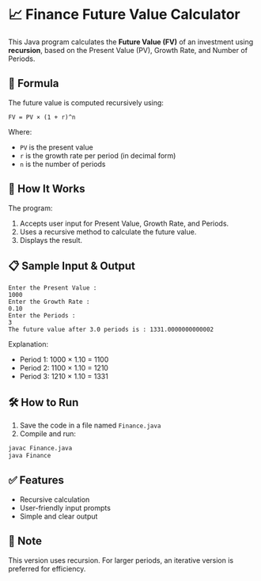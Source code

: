 # 📈 Finance Future Value Calculator

This Java program calculates the **Future Value (FV)** of an investment using **recursion**, based on the Present Value (PV), Growth Rate, and Number of Periods.

## 🧼 Formula

The future value is computed recursively using:

```
FV = PV × (1 + r)^n
```

Where:

- `PV` is the present value
- `r` is the growth rate per period (in decimal form)
- `n` is the number of periods

## 🚀 How It Works

The program:

1. Accepts user input for Present Value, Growth Rate, and Periods.
2. Uses a recursive method to calculate the future value.
3. Displays the result.

## 📋 Sample Input & Output

```
Enter the Present Value :
1000
Enter the Growth Rate :
0.10
Enter the Periods :
3
The future value after 3.0 periods is : 1331.0000000000002
```

Explanation:

- Period 1: 1000 × 1.10 = 1100
- Period 2: 1100 × 1.10 = 1210
- Period 3: 1210 × 1.10 = 1331

## 🛠️ How to Run

1. Save the code in a file named `Finance.java`
2. Compile and run:

```bash
javac Finance.java
java Finance
```

## ✅ Features

- Recursive calculation
- User-friendly input prompts
- Simple and clear output

## 📌 Note

This version uses recursion. For larger periods, an iterative version is preferred for efficiency.

